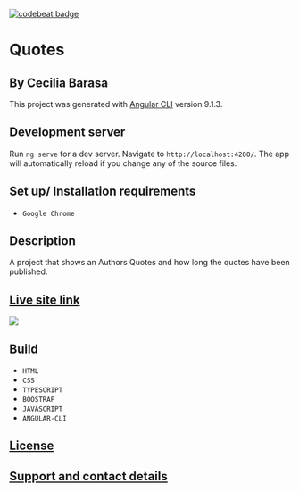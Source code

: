 [![codebeat badge](https://codebeat.co/badges/6af7906c-abbd-4f72-b772-3feeb2f32d8d)](https://codebeat.co/projects/github-com-cecibarasa-quotes-master)

# Quotes

## By Cecilia Barasa

This project was generated with [Angular CLI](https://github.com/angular/angular-cli) version 9.1.3.

## Development server

Run `ng serve` for a dev server. Navigate to `http://localhost:4200/`. The app will automatically reload if you change any of the source files.

## Set up/ Installation requirements
* `Google Chrome`
## Description
A project that shows an Authors Quotes and how long the quotes have been published.

## [Live site link](https://cecibarasa.github.io/Quotes/)

![](./assets/shot.png)

## Build

* `HTML`
* `CSS`
* `TYPESCRIPT`
* `BOOSTRAP`
* `JAVASCRIPT`
* `ANGULAR-CLI`
## [License](https://github.com/cecibarasa/Quotes/blob/master/license.md)

## [Support and contact details](https://www.linkedin.com/in/cecilia-barasa-4a8311195/)
